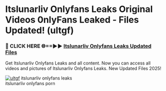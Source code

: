 # Itslunarliv Onlyfans Leaks Original Videos 0nlyFans Leaked - Files Updated! (ultgf)

<h3>🔴 CLICK HERE 🌐==►► <a href="https://tinyurl.com/ms9xzufz" rel="nofollow">Itslunarliv Onlyfans Leaks Updated Files</a></h3>

Get Itslunarliv Onlyfans Leaks and all content. Now you can access all videos and pictures of Itslunarliv Onlyfans Leaks. New Updated Files 2025!

[![ultgf](https://i.imgur.com/ppqm5kG.gif)](https://tinyurl.com/ms9xzufz)
itslunarliv onlyfans leaks<br>
itslunarliv onlyfans porn